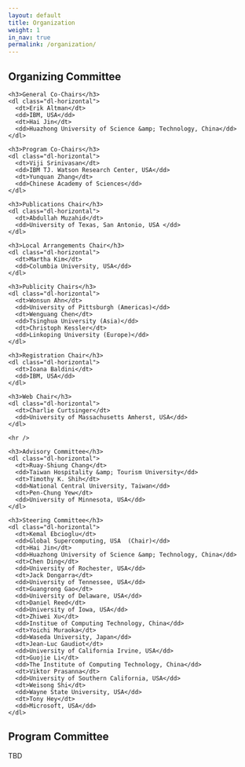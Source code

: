 ```yaml
---
layout: default
title: Organization
weight: 1
in_nav: true
permalink: /organization/
---
```


<div class="row">
  <div class="col-md-6">
    <h2>Organizing Committee</h2>
    
    <h3>General Co-Chairs</h3>
    <dl class="dl-horizontal">
      <dt>Erik Altman</dt>
      <dd>IBM, USA</dd>
      <dt>Hai Jin</dt>
      <dd>Huazhong University of Science &amp; Technology, China</dd>
    </dl>

    <h3>Program Co-Chairs</h3>
    <dl class="dl-horizontal">
      <dt>Viji Srinivasan</dt>
      <dd>IBM TJ. Watson Research Center, USA</dd>
      <dt>Yunquan Zhang</dt>
      <dd>Chinese Academy of Sciences</dd>
    </dl>

    <h3>Publications Chair</h3>
    <dl class="dl-horizontal">
      <dt>Abdullah Muzahid</dt>
      <dd>University of Texas, San Antonio, USA </dd>
    </dl>

    <h3>Local Arrangements Chair</h3>
    <dl class="dl-horizontal">
      <dt>Martha Kim</dt>
      <dd>Columbia University, USA</dd>
    </dl>

    <h3>Publicity Chairs</h3>
    <dl class="dl-horizontal">
      <dt>Wonsun Ahn</dt>
      <dd>University of Pittsburgh (Americas)</dd>
      <dt>Wenguang Chen</dt>
      <dd>Tsinghua University (Asia)</dd>
      <dt>Christoph Kessler</dt>
      <dd>Linkoping University (Europe)</dd>
    </dl>  

    <h3>Registration Chair</h3>
    <dl class="dl-horizontal">
      <dt>Ioana Baldini</dt>
      <dd>IBM, USA</dd>
    </dl>

    <h3>Web Chair</h3>
    <dl class="dl-horizontal">
      <dt>Charlie Curtsinger</dt>
      <dd>University of Massachusetts Amherst, USA</dd>
    </dl>

    <hr />

    <h3>Advisory Committee</h3>
    <dl class="dl-horizontal">
      <dt>Ruay-Shiung Chang</dt>
      <dd>Taiwan Hospitality &amp; Tourism University</dd>
      <dt>Timothy K. Shih</dt>
      <dd>National Central University, Taiwan</dd>
      <dt>Pen-Chung Yew</dt>
      <dd>University of Minnesota, USA</dd>
    </dl>

    <h3>Steering Committee</h3>
    <dl class="dl-horizontal">
      <dt>Kemal Ebcioglu</dt>
      <dd>Global Supercomputing, USA  (Chair)</dd>
      <dt>Hai Jin</dt>
      <dd>Huazhong University of Science &amp; Technology, China</dd>
      <dt>Chen Ding</dt>
      <dd>University of Rochester, USA</dd>
      <dt>Jack Dongarra</dt>
      <dd>University of Tennessee, USA</dd>
      <dt>Guangrong Gao</dt>
      <dd>University of Delaware, USA</dd>
      <dt>Daniel Reed</dt>
      <dd>University of Iowa, USA</dd>
      <dt>Zhiwei Xu</dt>
      <dd>Institue of Computing Technology, China</dd>
      <dt>Yoichi Muraoka</dt>
      <dd>Waseda University, Japan</dd>
      <dt>Jean-Luc Gaudiot</dt>
      <dd>University of California Irvine, USA</dd>
      <dt>Guojie Li</dt>
      <dd>The Institute of Computing Technology, China</dd>
      <dt>Viktor Prasanna</dt>
      <dd>University of Southern California, USA</dd>
      <dt>Weisong Shi</dt>
      <dd>Wayne State University, USA</dd>
      <dt>Tony Hey</dt>
      <dd>Microsoft, USA</dd>
    </dl>
  </div>
  
  <div class="col-md-5 col-md-offset-1">
    <h2>Program Committee</h2>
    TBD
  </div>
</div>
